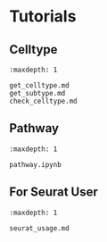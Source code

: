 # Tutorials

## Celltype


```{toctree}
:maxdepth: 1

get_celltype.md
get_subtype.md
check_celltype.md
```

## Pathway
```{toctree}
:maxdepth: 1

pathway.ipynb
```


## For Seurat User

```{toctree}
:maxdepth: 1

seurat_usage.md
```